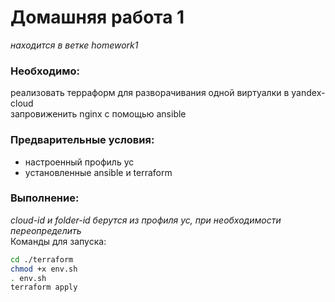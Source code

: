 # Домашняя работа 1
*находится в ветке homework1*  
### Необходимо:  
реализовать терраформ для разворачивания одной виртуалки в yandex-cloud  
запровиженить nginx с помощью ansible  
### Предварительные условия:
- настроенный профиль yc
- установленные ansible и terraform
### Выполнение:  
*cloud-id и folder-id берутся из профиля yc, при необходимости переопределить*  
Команды для запуска:  
```sh
cd ./terraform
chmod +x env.sh
. env.sh
terraform apply
```